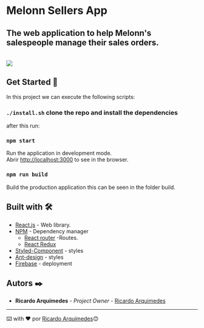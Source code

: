 # Melonn Sellers App 
## The web application to help Melonn's salespeople manage their sales orders.

<br>
<a href="https://melonn-sellers-app.web.app/"><img src="https://i.imgur.com/fYPhqIE.jpg" border-radius="10px" class="responsive"/> </a>

## Get Started 🚀

In this project we can execute the following scripts:

### `./install.sh` clone the repo and install the dependencies

after this run:

### `npm start`

Run the application in development mode.<br />
Abrir [http://localhost:3000](http://localhost:3000) to see in the browser.

### `npm run build`

Build the production application this can be seen in the folder build.<br />

## Built with 🛠️

* [React.js](https://reactjs.org/) - Web library.
* [NPM](https://www.npmjs.com/) - Dependency manager
    * [React router](https://reactrouter.com/web/guides/quick-start) -Routes.
    * [React Redux](https://react-redux.js.org/introduction/getting-started) 
* [Styled-Component](https://styled-components.com/) - styles
* [Ant-design](https://styled-components.com/) - styles
* [Firebase](https://firebase.google.com/) - deployment


## Autors ✒️

* **Ricardo Arquímedes** - *Project Owner* - [Ricardo Arquimedes](https://github.com/RicardoArquimedes)

---
⌨️ with ❤️ por [Ricardo Arquímedes](https://github.com/RicardoArquimedes)😊
